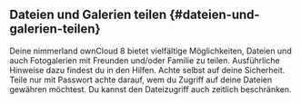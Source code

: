 ## Dateien und Galerien teilen {#dateien-und-galerien-teilen}

Deine nimmerland ownCloud 8 bietet vielfältige Möglichkeiten, Dateien und auch Fotogalerien mit Freunden und/oder Familie zu teilen. Ausführliche Hinweise dazu findest du in den Hilfen. Achte selbst auf deine Sicherheit. Teile nur mit Passwort achte darauf, wem du Zugriff auf deine Dateien gewähren möchtest. Du kannst den Dateizugriff auch zeitlich beschränken.